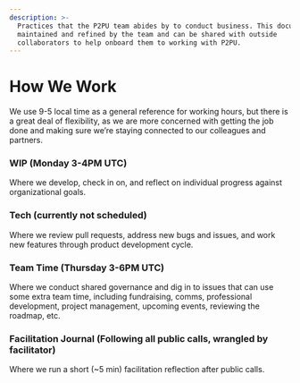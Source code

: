 ```yaml
---
description: >-
  Practices that the P2PU team abides by to conduct business. This document is
  maintained and refined by the team and can be shared with outside
  collaborators to help onboard them to working with P2PU.
---
```


# How We Work

We use 9-5 local time as a general reference for working hours, but there is a great deal of flexibility, as we are more concerned with getting the job done and making sure we’re staying connected to our colleagues and partners.

### WIP (Monday 3-4PM UTC)

Where we develop, check in on, and reflect on individual progress against organizational goals.

### Tech (currently not scheduled)

Where we review pull requests, address new bugs and issues, and work new features through product development cycle.

### Team Time (Thursday 3-6PM UTC)

Where we conduct shared governance and dig in to issues that can use some extra team time, including fundraising, comms, professional development, project management, upcoming events, reviewing the roadmap, etc.

### Facilitation Journal (Following all public calls, wrangled by facilitator)

Where we run a short (\~5 min) facilitation reflection after public calls.
